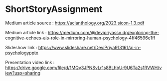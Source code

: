 # ShortStoryAssignment

Medium article source : https://aclanthology.org/2023.sicon-1.3.pdf

Medium article link : https://medium.com/@devipriyassn.dp/exploring-the-cognitive-echoes-ais-role-in-mirroring-human-psychology-4ff46596e1ff


 Slideshow link : https://www.slideshare.net/DeviPriya913161/ai-in-psychologypptx

 
 Presentation video link : https://drive.google.com/file/d/1MQv3JPNSvLr1s8BLhbUr9U6Ta2s1RVWH/view?usp=sharing
